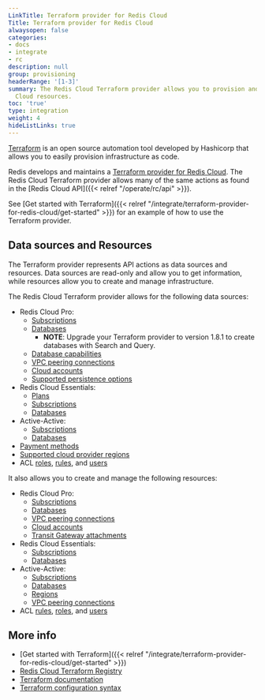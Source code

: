 ```yaml
---
LinkTitle: Terraform provider for Redis Cloud
Title: Terraform provider for Redis Cloud
alwaysopen: false
categories:
- docs
- integrate
- rc
description: null
group: provisioning
headerRange: '[1-3]'
summary: The Redis Cloud Terraform provider allows you to provision and manage Redis
  Cloud resources.
toc: 'true'
type: integration
weight: 4
hideListLinks: true
---
```


[Terraform](https://developer.hashicorp.com/terraform) is an open source automation tool developed by Hashicorp that allows you to easily provision infrastructure as code.

Redis develops and maintains a [Terraform provider for Redis Cloud](https://registry.terraform.io/providers/RedisLabs/rediscloud/latest). The Redis Cloud Terraform provider allows many of the same actions as found in the [Redis Cloud API]({{< relref "/operate/rc/api" >}}).

See [Get started with Terraform]({{< relref "/integrate/terraform-provider-for-redis-cloud/get-started" >}}) for an example of how to use the Terraform provider.

## Data sources and Resources

The Terraform provider represents API actions as data sources and resources. Data sources are read-only and allow you to get information, while resources allow you to create and manage infrastructure.

The Redis Cloud Terraform provider allows for the following data sources:

- Redis Cloud Pro:
  - [Subscriptions](https://registry.terraform.io/providers/RedisLabs/rediscloud/latest/docs/data-sources/rediscloud_subscription)
  - [Databases](https://registry.terraform.io/providers/RedisLabs/rediscloud/latest/docs/data-sources/rediscloud_database)
    - **NOTE**: Upgrade your Terraform provider to version 1.8.1 to create databases with Search and Query.
  - [Database capabilities](https://registry.terraform.io/providers/RedisLabs/rediscloud/latest/docs/data-sources/rediscloud_database_modules)
  - [VPC peering connections](https://registry.terraform.io/providers/RedisLabs/rediscloud/latest/docs/data-sources/rediscloud_subscription_peerings)
  - [Cloud accounts](https://registry.terraform.io/providers/RedisLabs/rediscloud/latest/docs/data-sources/rediscloud_cloud_account)
  - [Supported persistence options](https://registry.terraform.io/providers/RedisLabs/rediscloud/latest/docs/data-sources/rediscloud_data_persistence)
- Redis Cloud Essentials:
  - [Plans](https://registry.terraform.io/providers/RedisLabs/rediscloud/latest/docs/data-sources/rediscloud_essentials_plan)
  - [Subscriptions](https://registry.terraform.io/providers/RedisLabs/rediscloud/latest/docs/resources/rediscloud_essentials_subscription)
  - [Databases](https://registry.terraform.io/providers/RedisLabs/rediscloud/latest/docs/resources/rediscloud_essentials_database)
- Active-Active:
  - [Subscriptions](https://registry.terraform.io/providers/RedisLabs/rediscloud/latest/docs/resources/rediscloud_active_active_subscription)
  - [Databases](https://registry.terraform.io/providers/RedisLabs/rediscloud/latest/docs/resources/rediscloud_active_active_subscription_database)
- [Payment methods](https://registry.terraform.io/providers/RedisLabs/rediscloud/latest/docs/data-sources/rediscloud_payment_method)
- [Supported cloud provider regions](https://registry.terraform.io/providers/RedisLabs/rediscloud/latest/docs/data-sources/rediscloud_regions)
- ACL [roles](https://registry.terraform.io/providers/RedisLabs/rediscloud/latest/docs/data-sources/rediscloud_acl_role), [rules](https://registry.terraform.io/providers/RedisLabs/rediscloud/latest/docs/data-sources/rediscloud_acl_rule), and [users](https://registry.terraform.io/providers/RedisLabs/rediscloud/latest/docs/data-sources/rediscloud_acl_user)

It also allows you to create and manage the following resources:

- Redis Cloud Pro:
  - [Subscriptions](https://registry.terraform.io/providers/RedisLabs/rediscloud/latest/docs/resources/rediscloud_subscription)
  - [Databases](https://registry.terraform.io/providers/RedisLabs/rediscloud/latest/docs/resources/rediscloud_subscription_database)
  - [VPC peering connections](https://registry.terraform.io/providers/RedisLabs/rediscloud/latest/docs/resources/rediscloud_subscription_peering)
  - [Cloud accounts](https://registry.terraform.io/providers/RedisLabs/rediscloud/latest/docs/resources/rediscloud_cloud_account)
  - [Transit Gateway attachments](https://registry.terraform.io/providers/RedisLabs/rediscloud/latest/docs/resources/rediscloud_transit_gateway_attachment)
- Redis Cloud Essentials:
  - [Subscriptions](https://registry.terraform.io/providers/RedisLabs/rediscloud/latest/docs/resources/rediscloud_essentials_subscription)
  - [Databases](https://registry.terraform.io/providers/RedisLabs/rediscloud/latest/docs/resources/rediscloud_essentials_database)
- Active-Active:
  - [Subscriptions](https://registry.terraform.io/providers/RedisLabs/rediscloud/latest/docs/resources/rediscloud_active_active_subscription)
  - [Databases](https://registry.terraform.io/providers/RedisLabs/rediscloud/latest/docs/resources/rediscloud_active_active_subscription_database)
  - [Regions](https://registry.terraform.io/providers/RedisLabs/rediscloud/latest/docs/resources/rediscloud_active_active_subscription_regions)
  - [VPC peering connections](https://registry.terraform.io/providers/RedisLabs/rediscloud/latest/docs/resources/rediscloud_active_active_subscription_peering)
- ACL [rules](https://registry.terraform.io/providers/RedisLabs/rediscloud/latest/docs/resources/rediscloud_acl_rule), [roles](https://registry.terraform.io/providers/RedisLabs/rediscloud/latest/docs/resources/rediscloud_acl_role), and [users](https://registry.terraform.io/providers/RedisLabs/rediscloud/latest/docs/resources/rediscloud_acl_user)


## More info

- [Get started with Terraform]({{< relref "/integrate/terraform-provider-for-redis-cloud/get-started" >}})
- [Redis Cloud Terraform Registry](https://registry.terraform.io/providers/RedisLabs/rediscloud/latest/docs)
- [Terraform documentation](https://developer.hashicorp.com/terraform/docs)
- [Terraform configuration syntax](https://developer.hashicorp.com/terraform/language/syntax/configuration)
